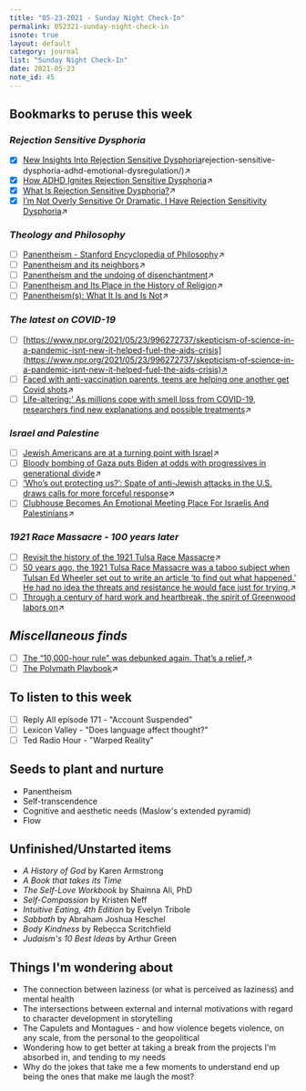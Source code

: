 ```yaml
---
title: "05-23-2021 - Sunday Night Check-In"
permalink: 052321-sunday-night-check-in
isnote: true
layout: default
category: journal
list: "Sunday Night Check-In"
date: 2021-05-23
note_id: 45
---
```


## Bookmarks to peruse this week
### *Rejection Sensitive Dysphoria*

- [x] [New Insights Into Rejection Sensitive Dysphoria](https://www.additudemag.com/)rejection-sensitive-dysphoria-adhd-emotional-dysregulation/)↗
- [x] [How ADHD Ignites Rejection Sensitive Dysphoria](https://www.additudemag.com/rejection-sensitive-dysphoria-and-adhd/)↗
- [x] [What Is Rejection Sensitive Dysphoria?](https://www.psychologytoday.com/us/blog/friendship-20/201907/what-is-rejection-sensitive-dysphoria)↗
- [x] [I’m Not Overly Sensitive Or Dramatic, I Have Rejection Sensitivity Dysphoria](https://www.scarymommy.com/adhd-rejection-sensitivity-dysphoria/)↗
### *Theology and Philosophy*

- [ ] [Panentheism - Stanford Encyclopedia of Philosophy](https://plato.stanford.edu/entries/panentheism/)↗
- [ ] [Panentheism and its neighbors](https://link.springer.com/article/10.1007/s11153-018-9687-9#Sec6)↗
- [ ] [Panentheism and the undoing of disenchantment](https://onlinelibrary.wiley.com/doi/full/10.1111/zygo.12365)↗
- [ ] [Panentheism and Its Place in the History of Religion](https://www.researchgate.net/publication/339504602_Panentheism_and_Its_Place_in_the_History_of_Religion)↗
- [ ] [Panentheism(s): What It Is and Is Not](https://scholarworks.iu.edu/iupjournals/index.php/jwp/article/download/2149/190/)↗
### *The latest on COVID-19*

- [ ] [https://www.npr.org/2021/05/23/996272737/skepticism-of-science-in-a-pandemic-isnt-new-it-helped-fuel-the-aids-crisis](https://www.npr.org/2021/05/23/996272737/skepticism-of-science-in-a-pandemic-isnt-new-it-helped-fuel-the-aids-crisis)↗
- [ ] [Faced with anti-vaccination parents, teens are helping one another get Covid shots](https://www.nbcnews.com/news/us-news/faced-anti-vaccination-parents-teens-are-helping-each-other-get-n1268093)↗
- [ ] [Life-altering:' As millions cope with smell loss from COVID-19, researchers find new explanations and possible treatments](https://www.usatoday.com/in-depth/news/health/2021/05/23/covid-19-smell-loss-new-research-explores-causes-treatments/4979734001/)↗

### *Israel and Palestine*

- [ ] [Jewish Americans are at a turning point with Israel](https://www.theguardian.com/commentisfree/2021/may/22/jewish-americans-israel-palestine-arielle-angel)↗
- [ ] [Bloody bombing of Gaza puts Biden at odds with progressives in generational divide](https://www.theguardian.com/us-news/2021/may/22/democratic-party-israel-palestine-biden-progressives)↗
- [ ] [‘Who’s out protecting us?’: Spate of anti-Jewish attacks in the U.S. draws calls for more forceful response](https://www.washingtonpost.com/national/antisemitic-attacks/2021/05/23/8907864e-bbdd-11eb-83e3-0ca705a96ba4_story.html)↗
- [ ] [Clubhouse Becomes An Emotional Meeting Place For Israelis And Palestinians](https://www.npr.org/2021/05/22/999302007/clubhouse-becomes-an-emotional-meeting-place-for-israelis-and-palestinians)↗
### *1921 Race Massacre - 100 years later*

- [ ] [Revisit the history of the 1921 Tulsa Race Massacre](https://tulsaworld.com/revisit-the-history-of-the-1921-tulsa-race-massacre/article_0e9e3208-a109-11ea-8fcb-d779f15e9e22.html)↗
- [ ] [50 years ago, the 1921 Tulsa Race Massacre was a taboo subject when Tulsan Ed Wheeler set out to write an article ‘to find out what happened.’ He had no idea the threats and resistance he would face just for trying.](https://tulsaworld.com/news/local/racemassacre/50-years-ago-the-1921-tulsa-race-massacre-was-a-taboo-subject-when-tulsan-ed/article_58c4ad0c-918c-11eb-a5f5-8bb30424d29b.html#tracking-source=in-article)↗
- [ ] [Through a century of hard work and heartbreak, the spirit of Greenwood labors on](https://tulsaworld.com/news/local/racemassacre/through-a-century-of-hard-work-and-heartbreak-the-spirit-of-greenwood-labors-on/article_343f8380-b81a-11eb-a674-af7fa59a9391.html#tracking-source=in-article)↗
## *Miscellaneous finds*

- [ ] [The “10,000-hour rule” was debunked again. That’s a relief.](https://www.vox.com/science-and-health/2019/8/23/20828597/the-10000-hour-rule-debunked)↗
- [ ] [The Polymath Playbook](https://salman.io/blog/polymath-playbook/)↗

## To listen to this week

- [ ] Reply All episode 171 - "Account Suspended"
- [ ] Lexicon Valley - "Does language affect thought?"
- [ ] Ted Radio Hour - "Warped Reality"

## Seeds to plant and nurture

- Panentheism
- Self-transcendence
- Cognitive and aesthetic needs (Maslow's extended pyramid)
- Flow

## Unfinished/Unstarted items

- *A History of God* by Karen Armstrong
- *A Book that takes its Time*
- *The Self-Love Workbook* by Shainna Ali, PhD
- *Self-Compassion* by Kristen Neff
- *Intuitive Eating, 4th Edition* by Evelyn Tribole
- *Sabbath* by Abraham Joshua Heschel
- *Body Kindness* by Rebecca Scritchfield
- *Judaism's 10 Best Ideas* by Arthur Green

## Things I'm wondering about

- The connection between laziness (or what is perceived as laziness) and mental health
- The intersections between external and internal motivations with regard to character development in storytelling
- The Capulets and Montagues - and how violence begets violence, on any scale, from the personal to the geopolitical
- Wondering how to get better at taking a break from the projects I'm absorbed in, and tending to my needs
- Why do the jokes that take me a few moments to understand end up being the ones that make me laugh the most?
